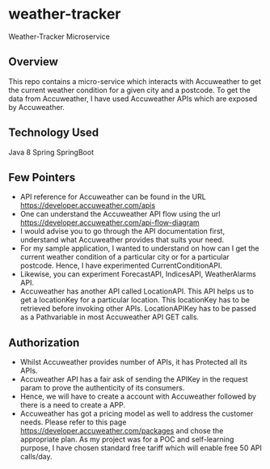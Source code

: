 # weather-tracker
Weather-Tracker Microservice


## Overview
This repo contains a micro-service which interacts with Accuweather to get the current weather condition for a given city and a postcode. To get the data from Accuweather, I have used Accuweather APIs which are exposed by Accuweather.

## Technology Used
Java 8
Spring
SpringBoot

## Few Pointers
- API reference for Accuweather can be found in the URL https://developer.accuweather.com/apis
- One can understand the Accuweather API flow using the url https://developer.accuweather.com/api-flow-diagram
- I would advise you to go through the API documentation first, understand what Accuweather provides that suits your need.
- For my sample application, I wanted to understand on how can I get the current weather condition of a particular city or for a particular postcode. Hence, I have experimented CurrentConditionAPI.
- Likewise, you can experiment ForecastAPI, IndicesAPI, WeatherAlarms API.
- Accuweather has another API called LocationAPI. This API helps us to get a locationKey for a particular location. This locationKey has to be retrieved before invoking other APIs. LocationAPIKey has to be passed as a Pathvariable in most Accuweather API GET calls.


## Authorization 
- Whilst Accuweather provides number of APIs, it has Protected all its APIs. 
- Accuweather API has a fair ask of sending the APIKey in the request param to prove the authenticity of its consumers. 
- Hence, we will have to create a account with Accuweather followed by there is a need to create a APP. 
- Accuweather has got a pricing model as well to address the customer needs. Please refer to this page https://developer.accuweather.com/packages and chose the appropriate plan. As my project was for a POC and self-learning purpose, I have chosen standard free tariff which will enable free 50 API calls/day.